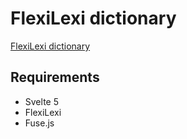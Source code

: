 # FlexiLexi dictionary

[FlexiLexi dictionary](https://flexilexi-dictionary.codewithshin.com/)

## Requirements

- Svelte 5
- FlexiLexi
- Fuse.js